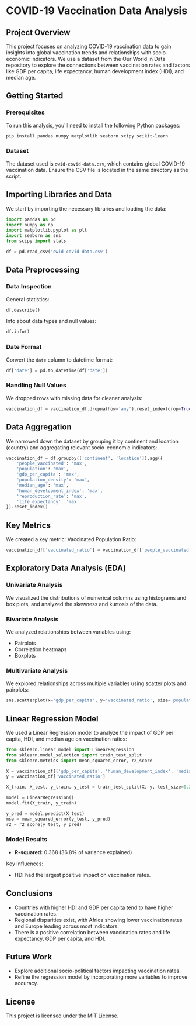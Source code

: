 
# COVID-19 Vaccination Data Analysis

## Project Overview
This project focuses on analyzing COVID-19 vaccination data to gain insights into global vaccination trends and relationships with socio-economic indicators. We use a dataset from the Our World in Data repository to explore the connections between vaccination rates and factors like GDP per capita, life expectancy, human development index (HDI), and median age.

## Getting Started

### Prerequisites
To run this analysis, you'll need to install the following Python packages:

```bash
pip install pandas numpy matplotlib seaborn scipy scikit-learn
```

### Dataset
The dataset used is `owid-covid-data.csv`, which contains global COVID-19 vaccination data. Ensure the CSV file is located in the same directory as the script.

## Importing Libraries and Data
We start by importing the necessary libraries and loading the data:

```python
import pandas as pd
import numpy as np
import matplotlib.pyplot as plt
import seaborn as sns
from scipy import stats

df = pd.read_csv('owid-covid-data.csv')
```

## Data Preprocessing

### Data Inspection
General statistics:
```python
df.describe()
```

Info about data types and null values:
```python
df.info()
```

### Date Format
Convert the `date` column to datetime format:

```python
df['date'] = pd.to_datetime(df['date'])
```

### Handling Null Values
We dropped rows with missing data for cleaner analysis:

```python
vaccination_df = vaccination_df.dropna(how='any').reset_index(drop=True)
```

## Data Aggregation
We narrowed down the dataset by grouping it by continent and location (country) and aggregating relevant socio-economic indicators:

```python
vaccination_df = df.groupby(['continent', 'location']).agg({
    'people_vaccinated': 'max',
    'population': 'max',
    'gdp_per_capita': 'max',
    'population_density': 'max',
    'median_age': 'max',
    'human_development_index': 'max',
    'reproduction_rate': 'max',
    'life_expectancy': 'max'
}).reset_index()
```

## Key Metrics

We created a key metric: Vaccinated Population Ratio:

```python
vaccination_df['vaccinated_ratio'] = vaccination_df['people_vaccinated'] / vaccination_df['population']
```

## Exploratory Data Analysis (EDA)

### Univariate Analysis
We visualized the distributions of numerical columns using histograms and box plots, and analyzed the skewness and kurtosis of the data.

### Bivariate Analysis
We analyzed relationships between variables using:

- Pairplots
- Correlation heatmaps
- Boxplots

### Multivariate Analysis
We explored relationships across multiple variables using scatter plots and pairplots:

```python
sns.scatterplot(x='gdp_per_capita', y='vaccinated_ratio', size='population', hue='continent', data=vaccination_df)
```

## Linear Regression Model

We used a Linear Regression model to analyze the impact of GDP per capita, HDI, and median age on vaccination ratios:

```python
from sklearn.linear_model import LinearRegression
from sklearn.model_selection import train_test_split
from sklearn.metrics import mean_squared_error, r2_score

X = vaccination_df[['gdp_per_capita', 'human_development_index', 'median_age']]
y = vaccination_df['vaccinated_ratio']

X_train, X_test, y_train, y_test = train_test_split(X, y, test_size=0.2, random_state=42)

model = LinearRegression()
model.fit(X_train, y_train)

y_pred = model.predict(X_test)
mse = mean_squared_error(y_test, y_pred)
r2 = r2_score(y_test, y_pred)
```

### Model Results

- **R-squared:** 0.368 (36.8% of variance explained)

Key Influences:
- HDI had the largest positive impact on vaccination rates.

## Conclusions
- Countries with higher HDI and GDP per capita tend to have higher vaccination rates.
- Regional disparities exist, with Africa showing lower vaccination rates and Europe leading across most indicators.
- There is a positive correlation between vaccination rates and life expectancy, GDP per capita, and HDI.

## Future Work
- Explore additional socio-political factors impacting vaccination rates.
- Refine the regression model by incorporating more variables to improve accuracy.

## License
This project is licensed under the MIT License.
